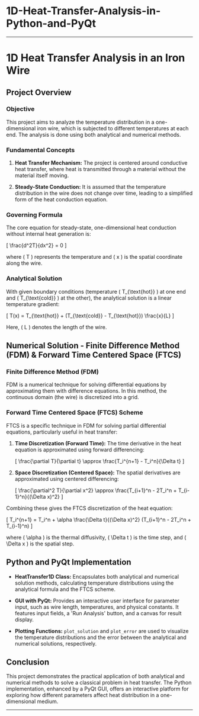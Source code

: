 # 1D-Heat-Transfer-Analysis-in-Python-and-PyQt


---

# 1D Heat Transfer Analysis in an Iron Wire

## Project Overview

### Objective
This project aims to analyze the temperature distribution in a one-dimensional iron wire, which is subjected to different temperatures at each end. The analysis is done using both analytical and numerical methods.

### Fundamental Concepts

1. **Heat Transfer Mechanism:** The project is centered around conductive heat transfer, where heat is transmitted through a material without the material itself moving.

2. **Steady-State Conduction:** It is assumed that the temperature distribution in the wire does not change over time, leading to a simplified form of the heat conduction equation.

### Governing Formula

The core equation for steady-state, one-dimensional heat conduction without internal heat generation is:

\[ \frac{d^2T}{dx^2} = 0 \]

where \( T \) represents the temperature and \( x \) is the spatial coordinate along the wire.

### Analytical Solution

With given boundary conditions (temperature \( T_{\text{hot}} \) at one end and \( T_{\text{cold}} \) at the other), the analytical solution is a linear temperature gradient:

\[ T(x) = T_{\text{hot}} + (T_{\text{cold}} - T_{\text{hot}}) \frac{x}{L} \]

Here, \( L \) denotes the length of the wire.

## Numerical Solution - Finite Difference Method (FDM) & Forward Time Centered Space (FTCS)

### Finite Difference Method (FDM)
FDM is a numerical technique for solving differential equations by approximating them with difference equations. In this method, the continuous domain (the wire) is discretized into a grid.

### Forward Time Centered Space (FTCS) Scheme
FTCS is a specific technique in FDM for solving partial differential equations, particularly useful in heat transfer:

1. **Time Discretization (Forward Time):** The time derivative in the heat equation is approximated using forward differencing:

   \[ \frac{\partial T}{\partial t} \approx \frac{T_i^{n+1} - T_i^n}{\Delta t} \]

2. **Space Discretization (Centered Space):** The spatial derivatives are approximated using centered differencing:

   \[ \frac{\partial^2 T}{\partial x^2} \approx \frac{T_{i+1}^n - 2T_i^n + T_{i-1}^n}{(\Delta x)^2} \]

Combining these gives the FTCS discretization of the heat equation:

\[ T_i^{n+1} = T_i^n + \alpha \frac{\Delta t}{(\Delta x)^2} (T_{i+1}^n - 2T_i^n + T_{i-1}^n) \]

where \( \alpha \) is the thermal diffusivity, \( \Delta t \) is the time step, and \( \Delta x \) is the spatial step.

## Python and PyQt Implementation

- **HeatTransfer1D Class:** Encapsulates both analytical and numerical solution methods, calculating temperature distributions using the analytical formula and the FTCS scheme.

- **GUI with PyQt:** Provides an interactive user interface for parameter input, such as wire length, temperatures, and physical constants. It features input fields, a 'Run Analysis' button, and a canvas for result display.

- **Plotting Functions:** `plot_solution` and `plot_error` are used to visualize the temperature distributions and the error between the analytical and numerical solutions, respectively.

## Conclusion

This project demonstrates the practical application of both analytical and numerical methods to solve a classical problem in heat transfer. The Python implementation, enhanced by a PyQt GUI, offers an interactive platform for exploring how different parameters affect heat distribution in a one-dimensional medium.

---

